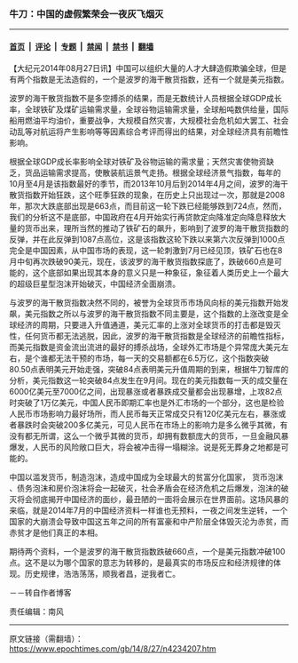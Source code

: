 ### 牛刀：中国的虚假繁荣会一夜灰飞烟灭

---

#### [首页](../../../..?n4234207) &nbsp;|&nbsp; [评论](../../../../../epoch-comment?n4234207) &nbsp;|&nbsp; [专题](../../../../../epoch-special?n4234207) &nbsp;|&nbsp; [禁闻](../../../../../epoch-news?n4234207) &nbsp;|&nbsp; [禁书](../../../../../books?n4234207) &nbsp;|&nbsp; [翻墙](https://github.com/gfw-breaker/nogfw/blob/master/README.md?n4234207)


<div class="post_content" id="artbody" itemprop="articleBody">
 <!-- article content begin -->
 <p>
  【大纪元2014年08月27日讯】中国可以组织大量的人才大肆造假欺骗全球，但是有两个指数是无法造假的，一个是波罗的海干散货指数，还有一个就是美元指数。
 </p>
 <p>
  波罗的海干散货指数不是多空搏杀的结果，而是无数统计人员根据全球GDP成长率，全球铁矿及煤矿运输需求量，全球谷物运输需求量，全球船吨数供给量，国际船用燃油平均油价，重要战争，大规模自然灾害，大规模社会危机如大罢工、社会动乱等对航运将产生影响等等因素综合考评而得出的结果，对全球经济具有前瞻性影响。
 </p>
 <p>
  根据全球GDP成长率影响全球对铁矿及谷物运输的需求量；天然灾害使物资缺乏，货品运输需求提高，使散装航运景气走扬。根据全球经济景气指数，每年的10月至4月是该指数最好的季节，而2013年10月后到2014年4月之间，波罗的海干散货指数开始狂跌，这个旺季狂跌的现象，在历史上只出现过一次，那就是2008年，那次大跌底部出现是663点，而目前这一轮下跌已经能够跌到724点，然而，我们的分析这不是底部，中国政府在4月开始实行再贷款定向降准定向降息释放大量的货币出来，理所当然的推动了铁矿石的飙升，影响到了波罗的海干散货指数的反弹，并在此反弹到1087点高位，这是该指数这轮下跌以来第六次反弹到1000点完全是中国因素，从中国市场的表现，这一轮刺激到7月已经见顶，铁矿石也在8月中旬再次跌破90美元，现在，该波罗的海干散货指数探底了，跌破660点是可能的，这个底部如果出现其本身的意义只是一种象征，象征着人类历史上一个最大的超级巨星型泡沫开始破灭，中国经济全面崩溃。
 </p>
 <p>
  与波罗的海干散货指数决然不同的，被誉为全球货币市场风向标的美元指数开始发飙，美元指数之所以与波罗的海干散货指数不同主要是，这个指数的上涨改变是全球经济的周期，只要进入升值通道，美元汇率的上涨对全球货币的打击都是毁灭性，任何货币都无法逃脱，因此，波罗的海干散货指数是全球经济的前瞻性指标，而美元指数是资金流出流进的最好的搏杀战场，全球外汇市场是个异常庞大美元左右，是个谁都无法干预的市场，每一天的交易额都在6.5万亿，这个指数突破80.50点表明美元开始走强，突破84点表明美元升值周期的到来，根据牛刀智库的分析，美元指数这一轮突破84点发生在9月间。现在的美元指数每一天的成交量在6000亿美元至7000亿之间，出现暴涨或者暴跌成交量都会出现暴增，上攻82点时突破了1万亿美元，中国人民币即期汇率也是外汇市场的一个部分，这也是检验人民币市场影响力最好场所，而人民币每天正常成交只有120亿美元左右，暴涨或者暴跌时会突破200多亿美元，可见人民币在市场上的影响力是多么微乎其微，有没有都无所谓，这么一个微乎其微的货币，却拥有数额庞大的货币，一旦金融风暴爆发，人民币的风险敞口巨大，将会被冲击得一塌糊涂。说是死无葬身之地都是可能的。
 </p>
 <p>
  中国以滥发货币，制造泡沫，造成中国成为全球最大的贫富分化国家，
  <ok href="https://www.epochtimes.com/gb/tag/%E8%B4%A7%E5%B8%81%E6%B3%A1%E6%B2%AB.html">
   货币泡沫
  </ok>
  、债务泡沫和房价泡沫将会一起破灭，社会矛盾会在经济危机之后爆发，泡沫的破灭将会彻底揭开中国经济的面纱，最丑陋的一面将会展示在世界面前。这场风暴的来临，就是2014年7月的中国经济资料一样谁也无预料，一夜之间发生逆转，一个国家的大崩溃会导致中国这五年之间的所有富豪和中产阶层全体毁灭沦为赤贫，而赤贫才是他们真正的本相。
 </p>
 <p>
  期待两个资料，一个是波罗的海干散货指数跌破660点，一个是美元指数冲破100点。这不是以为哪个国家的意志为转移的，是最真实的市场反应和经济规律的体现。历史规律，浩浩荡荡，顺我者昌，逆我者亡。
 </p>
 <p>
  －－转自作者博客
 </p>
 <p>
  责任编辑：南风
 </p>
 <!-- article content end -->
 <div id="below_article_ad">
 </div>
</div>


---

原文链接（需翻墙）：https://www.epochtimes.com/gb/14/8/27/n4234207.htm